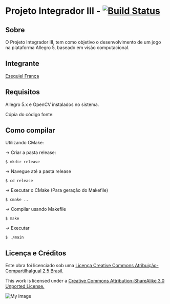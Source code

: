 Projeto Integrador III - [![Build Status](https://travis-ci.org/ezefranca/BCC-2s13-PI2-LOGIKID.png?branch=master)](https://travis-ci.org/ezefranca/BCC-2s13-PI2-LOGIKID)
===

Sobre
---------------------

O Projeto Integrador III, tem como objetivo o desenvolvimento de um jogo na plataforma Allegro 5, baseado em
visão computacional.

Integrante
---------------------
[Ezequiel França](github.com/ezefranca)


Requisitos
----------------------

Allegro 5.x e OpenCV instalados no sistema.

Cópia do código fonte:



Como compilar
----------------------

Utilizando CMake:

-> Criar a pasta release:
```
$ mkdir release
```
-> Navegue até a pasta release
```
$ cd release
```
-> Executar o CMake (Para geração do Makefile)
```
$ cmake ..
```
-> Compilar usando Makefile
```
$ make
```
-> Executar
```
$ ./main
```

Licença e Créditos
----------------------

Este obra foi licenciado sob uma [Licença Creative Commons Atribuição-CompartilhaIgual 2.5 Brasil.](http://creativecommons.org/choose/results-one?license_code=by-sa&jurisdiction=br&version=2.5&lang=pt_BR)

This work is licensed under a [Creative Commons Attribution-ShareAlike 3.0 Unported License.](http://creativecommons.org/licenses/by-sa/3.0/)

![My image](http://i.creativecommons.org/l/by-sa/3.0/88x31.png)






